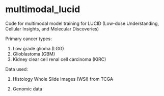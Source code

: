 # multimodal_lucid
Code for multimodal model training for LUCID (Low-dose Understanding, Cellular Insights, and Molecular Discoveries)


Primary cancer types:

1. Low grade glioma (LGG)
2. Glioblastoma (GBM)
3. Kidney clear cell renal cell carcinoma (KIRC)

Data used:

1. Histology Whole Slide Images (WSI) from TCGA


2. Genomic data

